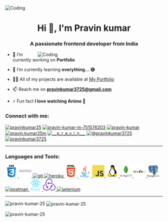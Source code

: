 <img align="center" alt="Coding" width="100%" height="400px" object-fit="cover" src="https://user-images.githubusercontent.com/87566045/182202722-4f61584f-d6f4-42f7-90b2-3c88b51b43ae.gif" />
<h1 align="center">Hi 👋, I'm Pravin kumar</h1>
<h3 align="center">A passionate frontend developer from India</h3>
<img align="right" alt="Coding" width="400" src="https://user-images.githubusercontent.com/87566045/181830946-d6f678c9-1498-44d0-9f74-86d071eac89e.gif" />

- 🔭 I’m currently working on **Portfolio**

- 🌱 I’m currently learning **everything... 😅**

- 👨‍💻 All of my projects are available at [My Portfolio](https://pravinkumar.netlify.app)

- 📫 Reach me on **pravinkumar3725@gmail.com**

- ⚡ Fun fact **I love watching Anime 🤠**

<h3 align="left">Connect with me:</h3>
<p align="left">
<a href="https://codepen.io/pravinkumar25" target="blank"><img align="center" src="https://raw.githubusercontent.com/rahuldkjain/github-profile-readme-generator/master/src/images/icons/Social/codepen.svg" alt="pravinkumar25" height="30" width="40" /></a>
<a href="https://linkedin.com/in/pravin-kumar-m-751576203" target="blank"><img align="center" src="https://raw.githubusercontent.com/rahuldkjain/github-profile-readme-generator/master/src/images/icons/Social/linked-in-alt.svg" alt="pravin-kumar-m-751576203" height="30" width="40" /></a>
<a href="https://stackoverflow.com/users/pravin-kumar" target="blank"><img align="center" src="https://raw.githubusercontent.com/rahuldkjain/github-profile-readme-generator/master/src/images/icons/Social/stack-overflow.svg" alt="pravin-kumar" height="30" width="40" /></a>
<a href="https://fb.com/pravin.kumar25m" target="blank"><img align="center" src="https://raw.githubusercontent.com/rahuldkjain/github-profile-readme-generator/master/src/images/icons/Social/facebook.svg" alt="pravin.kumar25m" height="30" width="40" /></a>
<a href="https://instagram.com/__p_r_a_v_i_n___" target="blank"><img align="center" src="https://raw.githubusercontent.com/rahuldkjain/github-profile-readme-generator/master/src/images/icons/Social/instagram.svg" alt="__p_r_a_v_i_n___" height="30" width="40" /></a>
<a href="https://medium.com/@pravinkumar3725" target="blank"><img align="center" src="https://raw.githubusercontent.com/rahuldkjain/github-profile-readme-generator/master/src/images/icons/Social/medium.svg" alt="@pravinkumar3725" height="30" width="40" /></a>
<a href="https://www.hackerrank.com/pravinkumar3725" target="blank"><img align="center" src="https://raw.githubusercontent.com/rahuldkjain/github-profile-readme-generator/master/src/images/icons/Social/hackerrank.svg" alt="pravinkumar3725" height="30" width="40" /></a>
</p>

---

<h3 align="left">Languages and Tools:</h3>
<p align="left"> <a href="https://www.w3schools.com/css/" target="_blank" rel="noreferrer"> <img src="https://raw.githubusercontent.com/devicons/devicon/master/icons/css3/css3-original-wordmark.svg" alt="css3" width="40" height="40"/> </a> <a href="https://expressjs.com" target="_blank" rel="noreferrer"> <img src="https://raw.githubusercontent.com/devicons/devicon/master/icons/express/express-original-wordmark.svg" alt="express" width="40" height="40"/> </a> <a href="https://git-scm.com/" target="_blank" rel="noreferrer"> <img src="https://www.vectorlogo.zone/logos/git-scm/git-scm-icon.svg" alt="git" width="40" height="40"/> </a> <a href="https://heroku.com" target="_blank" rel="noreferrer"> <img src="https://www.vectorlogo.zone/logos/heroku/heroku-icon.svg" alt="heroku" width="40" height="40"/> </a> <a href="https://www.w3.org/html/" target="_blank" rel="noreferrer"> <img src="https://raw.githubusercontent.com/devicons/devicon/master/icons/html5/html5-original-wordmark.svg" alt="html5" width="40" height="40"/> </a> <a href="https://www.java.com" target="_blank" rel="noreferrer"> <img src="https://raw.githubusercontent.com/devicons/devicon/master/icons/java/java-original.svg" alt="java" width="40" height="40"/> </a> <a href="https://developer.mozilla.org/en-US/docs/Web/JavaScript" target="_blank" rel="noreferrer"> <img src="https://raw.githubusercontent.com/devicons/devicon/master/icons/javascript/javascript-original.svg" alt="javascript" width="40" height="40"/> </a> <a href="https://www.linux.org/" target="_blank" rel="noreferrer"> <img src="https://raw.githubusercontent.com/devicons/devicon/master/icons/linux/linux-original.svg" alt="linux" width="40" height="40"/> </a> <a href="https://www.mongodb.com/" target="_blank" rel="noreferrer"> <img src="https://raw.githubusercontent.com/devicons/devicon/master/icons/mongodb/mongodb-original-wordmark.svg" alt="mongodb" width="40" height="40"/> </a> <a href="https://nodejs.org" target="_blank" rel="noreferrer"> <img src="https://raw.githubusercontent.com/devicons/devicon/master/icons/nodejs/nodejs-original-wordmark.svg" alt="nodejs" width="40" height="40"/> </a> <a href="https://www.postgresql.org" target="_blank" rel="noreferrer"> <img src="https://raw.githubusercontent.com/devicons/devicon/master/icons/postgresql/postgresql-original-wordmark.svg" alt="postgresql" width="40" height="40"/> </a> <a href="https://postman.com" target="_blank" rel="noreferrer"> <img src="https://www.vectorlogo.zone/logos/getpostman/getpostman-icon.svg" alt="postman" width="40" height="40"/> </a> <a href="https://reactjs.org/" target="_blank" rel="noreferrer"> <img src="https://raw.githubusercontent.com/devicons/devicon/master/icons/react/react-original-wordmark.svg" alt="react" width="40" height="40"/> </a> <a href="https://redux.js.org" target="_blank" rel="noreferrer"> <img src="https://raw.githubusercontent.com/devicons/devicon/master/icons/redux/redux-original.svg" alt="redux" width="40" height="40"/> </a> <a href="https://www.selenium.dev" target="_blank" rel="noreferrer"> <img src="https://raw.githubusercontent.com/detain/svg-logos/780f25886640cef088af994181646db2f6b1a3f8/svg/selenium-logo.svg" alt="selenium" width="40" height="40"/> </a> </p>

---

<p><img align="left" src="https://github-readme-stats.vercel.app/api/top-langs?username=pravin-kumar-25&show_icons=true&locale=en&layout=compact" alt="pravin-kumar-25" /></p>

<p>&nbsp;<img align="center" src="https://github-readme-stats.vercel.app/api?username=pravin-kumar-25&show_icons=true&locale=en" alt="pravin-kumar-25" /></p>

<p><img align="center" src="https://github-readme-streak-stats.herokuapp.com/?user=pravin-kumar-25&" alt="pravin-kumar-25" /></p>

